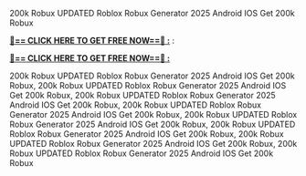 200k Robux UPDATED Roblox Robux Generator 2025 Android IOS Get 200k Robux

**[🔴== CLICK HERE TO GET FREE NOW==🔴 :](https://oercommons.s3.amazonaws.com/media/courseware/relatedresource/file/all-zit.html)**
:

**[🔴== CLICK HERE TO GET FREE NOW==🔴 :](https://oercommons.s3.amazonaws.com/media/courseware/relatedresource/file/gift-zit.html)**

200k Robux UPDATED Roblox Robux Generator 2025 Android IOS Get 200k Robux, 200k Robux UPDATED Roblox Robux Generator 2025 Android IOS Get 200k Robux, 200k Robux UPDATED Roblox Robux Generator 2025 Android IOS Get 200k Robux, 200k Robux UPDATED Roblox Robux Generator 2025 Android IOS Get 200k Robux, 200k Robux UPDATED Roblox Robux Generator 2025 Android IOS Get 200k Robux, 200k Robux UPDATED Roblox Robux Generator 2025 Android IOS Get 200k Robux, 200k Robux UPDATED Roblox Robux Generator 2025 Android IOS Get 200k Robux, 200k Robux UPDATED Roblox Robux Generator 2025 Android IOS Get 200k Robux
